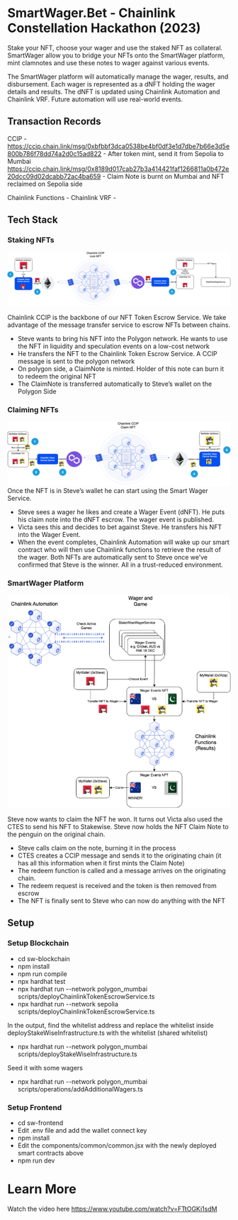 # SmartWager.Bet - Chainlink Constellation Hackathon (2023)
Stake your NFT, choose your wager and use the staked NFT as collateral.  
SmartWager allow you to bridge your NFTs onto the SmartWager platform, mint clamnotes and use these notes to wager against various events.  

The SmartWager platform will automatically manage the wager, results, and disbursement. Each wager is represented as a dNFT holding the 
wager details and results. The dNFT is updated using Chainlink Automation and Chainlink VRF. Future automation will use real-world events.

## Transaction Records
CCIP - 
https://ccip.chain.link/msg/0xbfbbf3dca0538be4bf0df3e1d7dbe7b66e3d5e800b786f78dd74a2d0c15ad822 - After token mint, send it from Sepolia to Mumbai  
https://ccip.chain.link/msg/0x8189d017cab27b3a414421faf1266811a0b472e20dcc09d02dcabb72ac4ba659 - Claim Note is burnt on Mumbai and NFT reclaimed on Sepolia side  

Chainlink Functions - 
Chainlink VRF - 


## Tech Stack
### Staking NFTs
![staking nft](./images/ccip-lock-and-mint.png "CCIP Chainlink Token Escrow Service - Lock and Mint")

Chainlink CCIP is the backbone of our NFT Token Escrow Service. We take advantage of the message transfer service to escrow NFTs between chains.  

- Steve wants to bring his NFT into the Polygon network. He wants to use the NFT in liquidity and speculation events on a low-cost network
- He transfers the NFT to the Chainlink Token Escrow  Service. A CCIP message is sent to the polygon network
- On polygon side, a ClaimNote is minted. Holder of this note can burn it to redeem the original NFT
- The ClaimNote is transferred automatically to Steve’s wallet on the Polygon Side   


### Claiming NFTs
![staking nft](./images/ccip-claim-and-unlock.png "CCIP Chainlink Token Escrow Service - Claim and Unlock")
Once the NFT is in Steve’s wallet he can start using the Smart Wager Service.   

- Steve sees a wager he likes and create a Wager Event (dNFT). He puts his claim note into the dNFT escrow. The wager event is published.  
- Victa sees this and decides to bet against Steve. He transfers his NFT into the Wager Event. 
- When the event completes, Chainlink Automation will wake up our smart contract who will then use Chainlink functions to retrieve the result of the wager. Both NFTs are automatically sent to Steve once we’ve confirmed that Steve is the winner. All in a trust-reduced environment.


### SmartWager Platform
![staking nft](./images/ca-cf-stakewise-bet.png "SmartWager Wager Platform Service")

Steve now wants to claim the NFT he won. It turns out Victa also used the CTES to send his NFT to Stakewise. Steve now holds the NFT Claim Note to the penguin on the original chain.  

- Steve calls claim on the note, burning it in the process
- CTES creates a CCIP message and sends it to the originating chain (it has all this information when it first mints the Claim Note)
- The redeem function is called and a message arrives on the originating chain.
- The redeem request is received and the token is then removed from escrow
- The NFT is finally sent to Steve who can now do anything with the NFT


## Setup

### Setup Blockchain
- cd sw-blockchain
- npm install
- npm run compile
- npx hardhat test
- npx hardhat run --network polygon_mumbai scripts/deployChainlinkTokenEscrowService.ts
- npx hardhat run --network sepolia scripts/deployChainlinkTokenEscrowService.ts

In the output, find the whitelist address and replace the whitelist inside deployStakeWiseInfrastructure.ts with the whitelist (shared whitelist)  

- npx hardhat run --network polygon_mumbai scripts/deployStakeWiseInfrastructure.ts

Seed it with some wagers  

- npx hardhat run --network polygon_mumbai scripts/operations/addAdditionalWagers.ts 


### Setup Frontend
- cd sw-frontend
- Edit .env file and add the wallet connect key
- npm install
- Edit the components/common/common.jsx with the newly deployed smart contracts above
- npm run dev


# Learn More  
Watch the video here https://www.youtube.com/watch?v=FTtOGKi1sdM
